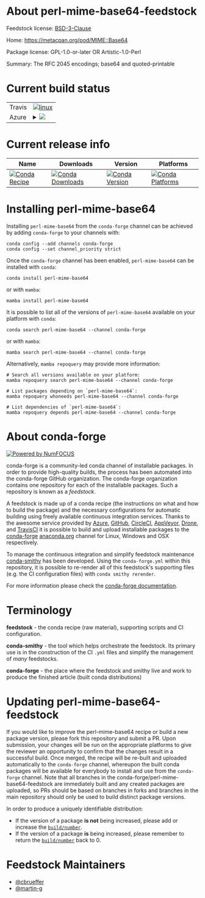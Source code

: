 About perl-mime-base64-feedstock
================================

Feedstock license: [BSD-3-Clause](https://github.com/conda-forge/perl-mime-base64-feedstock/blob/main/LICENSE.txt)

Home: https://metacpan.org/pod/MIME::Base64

Package license: GPL-1.0-or-later OR Artistic-1.0-Perl

Summary: The RFC 2045 encodings; base64 and quoted-printable

Current build status
====================


<table><tr>
    <td>Travis</td>
    <td>
      <a href="https://app.travis-ci.com/conda-forge/perl-mime-base64-feedstock">
        <img alt="linux" src="https://img.shields.io/travis/com/conda-forge/perl-mime-base64-feedstock/main.svg?label=Linux">
      </a>
    </td>
  </tr>
    
  <tr>
    <td>Azure</td>
    <td>
      <details>
        <summary>
          <a href="https://dev.azure.com/conda-forge/feedstock-builds/_build/latest?definitionId=16999&branchName=main">
            <img src="https://dev.azure.com/conda-forge/feedstock-builds/_apis/build/status/perl-mime-base64-feedstock?branchName=main">
          </a>
        </summary>
        <table>
          <thead><tr><th>Variant</th><th>Status</th></tr></thead>
          <tbody><tr>
              <td>linux_64</td>
              <td>
                <a href="https://dev.azure.com/conda-forge/feedstock-builds/_build/latest?definitionId=16999&branchName=main">
                  <img src="https://dev.azure.com/conda-forge/feedstock-builds/_apis/build/status/perl-mime-base64-feedstock?branchName=main&jobName=linux&configuration=linux%20linux_64_" alt="variant">
                </a>
              </td>
            </tr><tr>
              <td>linux_aarch64</td>
              <td>
                <a href="https://dev.azure.com/conda-forge/feedstock-builds/_build/latest?definitionId=16999&branchName=main">
                  <img src="https://dev.azure.com/conda-forge/feedstock-builds/_apis/build/status/perl-mime-base64-feedstock?branchName=main&jobName=linux&configuration=linux%20linux_aarch64_" alt="variant">
                </a>
              </td>
            </tr><tr>
              <td>linux_ppc64le</td>
              <td>
                <a href="https://dev.azure.com/conda-forge/feedstock-builds/_build/latest?definitionId=16999&branchName=main">
                  <img src="https://dev.azure.com/conda-forge/feedstock-builds/_apis/build/status/perl-mime-base64-feedstock?branchName=main&jobName=linux&configuration=linux%20linux_ppc64le_" alt="variant">
                </a>
              </td>
            </tr><tr>
              <td>osx_64</td>
              <td>
                <a href="https://dev.azure.com/conda-forge/feedstock-builds/_build/latest?definitionId=16999&branchName=main">
                  <img src="https://dev.azure.com/conda-forge/feedstock-builds/_apis/build/status/perl-mime-base64-feedstock?branchName=main&jobName=osx&configuration=osx%20osx_64_" alt="variant">
                </a>
              </td>
            </tr>
          </tbody>
        </table>
      </details>
    </td>
  </tr>
</table>

Current release info
====================

| Name | Downloads | Version | Platforms |
| --- | --- | --- | --- |
| [![Conda Recipe](https://img.shields.io/badge/recipe-perl--mime--base64-green.svg)](https://anaconda.org/conda-forge/perl-mime-base64) | [![Conda Downloads](https://img.shields.io/conda/dn/conda-forge/perl-mime-base64.svg)](https://anaconda.org/conda-forge/perl-mime-base64) | [![Conda Version](https://img.shields.io/conda/vn/conda-forge/perl-mime-base64.svg)](https://anaconda.org/conda-forge/perl-mime-base64) | [![Conda Platforms](https://img.shields.io/conda/pn/conda-forge/perl-mime-base64.svg)](https://anaconda.org/conda-forge/perl-mime-base64) |

Installing perl-mime-base64
===========================

Installing `perl-mime-base64` from the `conda-forge` channel can be achieved by adding `conda-forge` to your channels with:

```
conda config --add channels conda-forge
conda config --set channel_priority strict
```

Once the `conda-forge` channel has been enabled, `perl-mime-base64` can be installed with `conda`:

```
conda install perl-mime-base64
```

or with `mamba`:

```
mamba install perl-mime-base64
```

It is possible to list all of the versions of `perl-mime-base64` available on your platform with `conda`:

```
conda search perl-mime-base64 --channel conda-forge
```

or with `mamba`:

```
mamba search perl-mime-base64 --channel conda-forge
```

Alternatively, `mamba repoquery` may provide more information:

```
# Search all versions available on your platform:
mamba repoquery search perl-mime-base64 --channel conda-forge

# List packages depending on `perl-mime-base64`:
mamba repoquery whoneeds perl-mime-base64 --channel conda-forge

# List dependencies of `perl-mime-base64`:
mamba repoquery depends perl-mime-base64 --channel conda-forge
```


About conda-forge
=================

[![Powered by
NumFOCUS](https://img.shields.io/badge/powered%20by-NumFOCUS-orange.svg?style=flat&colorA=E1523D&colorB=007D8A)](https://numfocus.org)

conda-forge is a community-led conda channel of installable packages.
In order to provide high-quality builds, the process has been automated into the
conda-forge GitHub organization. The conda-forge organization contains one repository
for each of the installable packages. Such a repository is known as a *feedstock*.

A feedstock is made up of a conda recipe (the instructions on what and how to build
the package) and the necessary configurations for automatic building using freely
available continuous integration services. Thanks to the awesome service provided by
[Azure](https://azure.microsoft.com/en-us/services/devops/), [GitHub](https://github.com/),
[CircleCI](https://circleci.com/), [AppVeyor](https://www.appveyor.com/),
[Drone](https://cloud.drone.io/welcome), and [TravisCI](https://travis-ci.com/)
it is possible to build and upload installable packages to the
[conda-forge](https://anaconda.org/conda-forge) [anaconda.org](https://anaconda.org/)
channel for Linux, Windows and OSX respectively.

To manage the continuous integration and simplify feedstock maintenance
[conda-smithy](https://github.com/conda-forge/conda-smithy) has been developed.
Using the ``conda-forge.yml`` within this repository, it is possible to re-render all of
this feedstock's supporting files (e.g. the CI configuration files) with ``conda smithy rerender``.

For more information please check the [conda-forge documentation](https://conda-forge.org/docs/).

Terminology
===========

**feedstock** - the conda recipe (raw material), supporting scripts and CI configuration.

**conda-smithy** - the tool which helps orchestrate the feedstock.
                   Its primary use is in the construction of the CI ``.yml`` files
                   and simplify the management of *many* feedstocks.

**conda-forge** - the place where the feedstock and smithy live and work to
                  produce the finished article (built conda distributions)


Updating perl-mime-base64-feedstock
===================================

If you would like to improve the perl-mime-base64 recipe or build a new
package version, please fork this repository and submit a PR. Upon submission,
your changes will be run on the appropriate platforms to give the reviewer an
opportunity to confirm that the changes result in a successful build. Once
merged, the recipe will be re-built and uploaded automatically to the
`conda-forge` channel, whereupon the built conda packages will be available for
everybody to install and use from the `conda-forge` channel.
Note that all branches in the conda-forge/perl-mime-base64-feedstock are
immediately built and any created packages are uploaded, so PRs should be based
on branches in forks and branches in the main repository should only be used to
build distinct package versions.

In order to produce a uniquely identifiable distribution:
 * If the version of a package **is not** being increased, please add or increase
   the [``build/number``](https://docs.conda.io/projects/conda-build/en/latest/resources/define-metadata.html#build-number-and-string).
 * If the version of a package **is** being increased, please remember to return
   the [``build/number``](https://docs.conda.io/projects/conda-build/en/latest/resources/define-metadata.html#build-number-and-string)
   back to 0.

Feedstock Maintainers
=====================

* [@cbrueffer](https://github.com/cbrueffer/)
* [@martin-g](https://github.com/martin-g/)

